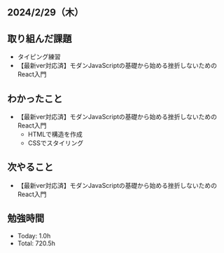 ## 2024/2/29（木）

## 取り組んだ課題

- タイピング練習
- 【最新ver対応済】モダンJavaScriptの基礎から始める挫折しないためのReact入門

## わかったこと
- 【最新ver対応済】モダンJavaScriptの基礎から始める挫折しないためのReact入門
  - HTMLで構造を作成
  - CSSでスタイリング

## 次やること
- 【最新ver対応済】モダンJavaScriptの基礎から始める挫折しないためのReact入門

## 勉強時間

- Today: 1.0h
- Total: 720.5h
